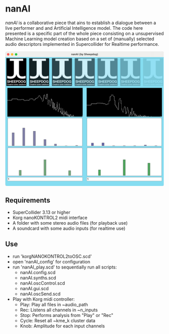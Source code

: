 # nanAI

*nanAI* is a collaborative piece that ains to establish a dialogue between a live performer and and Artificial Intelligence model. The code here presented is a specific part of the whole piece consisting on a unsupervised Machine Learning model creation based on a set of (manually) selected audio descriptors implemented in Supercollider for Realtime performance.  

![Screenshot](images/screenshot.jpg)

## Requirements

- SuperCollider 3.13 or higher
- Korg nanoKONTROL2 midi interface
- A folder with some stereo audio files (for playback use)
- A soundcard with some audio inputs (for realtime use)

## Use

- run 'korgNANOKONTROL2toOSC.scd'
- open 'nanAI_config' for configuration 
- run 'nanAI_play.scd' to sequentially run all scripts:
  - nanAI.config.scd
  - nanAI.synths.scd
  - nanAI.oscControl.scd
  - nanAI.gui.scd
  - nanAI.oscSend.scd
- Play with Korg midi controller:
  - Play:  Play all files in ~audio_path
  - Rec:   Listens all channels in ~n_inputs
  - Stop:  Performs analysis from "Play" or "Rec"
  - Cycle: Reset all ~kme_k cluster data
  - Knob:  Amplitude for each input channels
